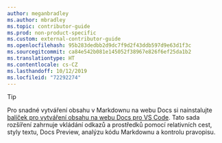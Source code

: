 ```yaml
---
author: meganbradley
ms.author: mbradley
ms.topic: contributor-guide
ms.prod: non-product-specific
ms.custom: external-contributor-guide
ms.openlocfilehash: 95b283dedbb2d9dc7f9d2f43ddb597d9e63d1f3c
ms.sourcegitcommit: ca84e542b081e145052f38967e826f6ef25da1b2
ms.translationtype: HT
ms.contentlocale: cs-CZ
ms.lasthandoff: 10/12/2019
ms.locfileid: "72292274"
---
```

> [!TIP]
> Pro snadné vytváření obsahu v Markdownu na webu Docs si nainstalujte [balíček pro vytváření obsahu na webu Docs pro VS Code](../../how-to-write-docs-auth-pack.md). Tato sada rozšíření zahrnuje vkládání odkazů a prostředků pomocí relativních cest, styly textu, Docs Preview, analýzu kódu Markdownu a kontrolu pravopisu.